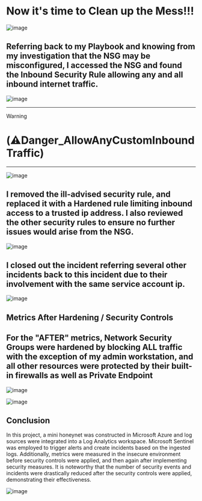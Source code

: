 # Now it's time to Clean up the Mess!!!
![image](https://github.com/user-attachments/assets/3be54560-4314-45df-bfa7-d3cd0dc72e55)
## Referring back to my Playbook and knowing from my investigation that the NSG may be misconfigured, I accessed the NSG and found the Inbound Security Rule allowing any and all inbound internet traffic. 
![image](https://github.com/user-attachments/assets/4d031cdc-024e-47c0-8a1c-8b457e96ea9e)
****
> [!WARNING]  
> # (⚠️Danger_AllowAnyCustomInboundTraffic) 
****
![image](https://github.com/user-attachments/assets/6f01a5f8-2f33-4b45-a166-f5ff9cada94e)
## I removed the ill-advised security rule, and replaced it with a Hardened rule limiting inbound access to a trusted ip address. I also reviewed the other security rules to ensure no further issues would arise from the NSG.  
![image](https://github.com/user-attachments/assets/be3d8c20-7e3b-4ba8-ad8e-d443a6b15e69)
## I closed out the incident referring several other incidents back to this incident due to their involvement with the same service account ip.
![image](https://github.com/user-attachments/assets/276f66e9-b122-4cb0-9620-cddfd81cad1b)



## Metrics After Hardening / Security Controls
## For the "AFTER" metrics, Network Security Groups were hardened by blocking ALL traffic with the exception of my admin workstation, and all other resources were protected by their built-in firewalls as well as Private Endpoint
![image](https://github.com/user-attachments/assets/e85907eb-3bd5-4f75-8dbf-bc6ad326868e)

![image](https://github.com/user-attachments/assets/b2aacb16-ffaa-44ee-b371-8903aa8f4b62)

## Conclusion

In this project, a mini honeynet was constructed in Microsoft Azure and log sources were integrated into a Log Analytics workspace. Microsoft Sentinel was employed to trigger alerts and create incidents based on the ingested logs. Additionally, metrics were measured in the insecure environment before security controls were applied, and then again after implementing security measures. It is noteworthy that the number of security events and incidents were drastically reduced after the security controls were applied, demonstrating their effectiveness.


![image](https://github.com/user-attachments/assets/c47cdf46-f66f-42a8-b583-34ca0ac18816)

